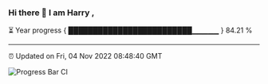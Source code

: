 ### Hi there 👋 I am Harry , 

⏳ Year progress { █████████████████████████▁▁▁▁▁ } 84.21 %

---

⏰ Updated on Fri, 04 Nov 2022 08:48:40 GMT

![Progress Bar CI](https://github.com/duykhang68/duykhang68/workflows/Progress%20Bar%20CI/badge.svg)
